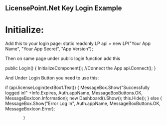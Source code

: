 ## LicensePoint.Net Key Login Example

# Initialize:

Add this to your login page: static readonly LP api = new LP("Your App Name", "Your App Secret", "App Version");

Then on same page under public login function add this

public Login()
   {
     InitializeComponent();
     //Connect the App
      api.Connect();
   }
   
   And Under Login Button you need to use this:
   
   if (api.licenseLogin(textBox1.Text))
            {
                MessageBox.Show("Successfully logged in!" +Info.Expires, Auth.appName, MessageBoxButtons.OK, MessageBoxIcon.Information);
                new Dashboard().Show();
                this.Hide();
            }
            else
            {
                MessageBox.Show("Error Log In", Auth.appName, MessageBoxButtons.OK, MessageBoxIcon.Error);

            }
